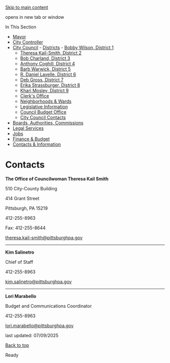 [Skip to main content](https://www.pittsburghpa.gov/City-Government/City-Council/Districts/Theresa-Kail-Smith-District-2/Contacts#main-content)

opens in new tab or window

In This Section

- [Mayor](https://www.pittsburghpa.gov/City-Government/Mayor)
- [City Controller](https://www.pittsburghpa.gov/City-Government/City-Controllers-Office)
- [City Council](https://www.pittsburghpa.gov/City-Government/City-Council)  - [Districts](https://www.pittsburghpa.gov/City-Government/City-Council/Districts)    - [Bobby Wilson, District 1](https://www.pittsburghpa.gov/City-Government/City-Council/Districts/Bobby-Wilson-District-1)
    - [Theresa Kail-Smith, District 2](https://www.pittsburghpa.gov/City-Government/City-Council/Districts/Theresa-Kail-Smith-District-2)
    - [Bob Charland, District 3](https://www.pittsburghpa.gov/City-Government/City-Council/Districts/Bob-Charland-District-3)
    - [Anthony Coghill, District 4](https://www.pittsburghpa.gov/City-Government/City-Council/Districts/Anthony-Coghill-District-4)
    - [Barb Warwick, District 5](https://www.pittsburghpa.gov/City-Government/City-Council/Districts/Barb-Warwick-District-5)
    - [R. Daniel Lavelle, District 6](https://www.pittsburghpa.gov/City-Government/City-Council/Districts/R.-Daniel-Lavelle-District-6)
    - [Deb Gross, District 7](https://www.pittsburghpa.gov/City-Government/City-Council/Districts/Deb-Gross-District-7)
    - [Erika Strassburger, District 8](https://www.pittsburghpa.gov/City-Government/City-Council/Districts/Erika-Strassburger-District-8)
    - [Khari Mosley, District 9](https://www.pittsburghpa.gov/City-Government/City-Council/Districts/Khari-Mosley-District-9)
  - [Clerk's Office](https://www.pittsburghpa.gov/City-Government/City-Council/Clerks-Office)
  - [Neighborhoods & Wards](https://www.pittsburghpa.gov/City-Government/City-Council/Neighborhoods-Wards)
  - [Legislative Information](https://www.pittsburghpa.gov/City-Government/City-Council/Legislative-Information)
  - [Council Budget Office](https://www.pittsburghpa.gov/City-Government/City-Council/Council-Budget-Office)
  - [City Council Contacts](https://www.pittsburghpa.gov/City-Government/City-Council/Council-Contacts)
- [Boards, Authorities, Commissions](https://www.pittsburghpa.gov/City-Government/Boards-Authorities-Commissions)
- [Legal Services](https://www.pittsburghpa.gov/City-Government/Legal-Services)
- [Jobs](https://www.pittsburghpa.gov/City-Government/Jobs)
- [Finance & Budget](https://www.pittsburghpa.gov/City-Government/Finance-Budget)
- [Contacts & Information](https://www.pittsburghpa.gov/City-Government/Contacts-Information)

# Contacts

**The Office of Councilwoman Theresa Kail Smith**

510 City-County Building

414 Grant Street

Pittsburgh, PA 15219

412-255-8963

Fax: 412-255-8644

[theresa.kail-smith@pittsburghpa.gov](mailto:theresa.kail-smith@pittsburghpa.gov)

* * *

**Kim Salinetro**

Chief of Staff

412-255-8963

[kim.salinetro@pittsburghpa.gov](mailto:kim.salinetro@pittsburghpa.gov)

* * *

**Lori Marabello**

Budget and Communications Coordinator

412-255-8963

[lori.marabello@pittsburghpa.gov](mailto:lori.marabello@pittsburghpa.gov)

last updated: 07/09/2025

[Back to top](https://www.pittsburghpa.gov/City-Government/City-Council/Districts/Theresa-Kail-Smith-District-2/Contacts#body-top)

Ready
